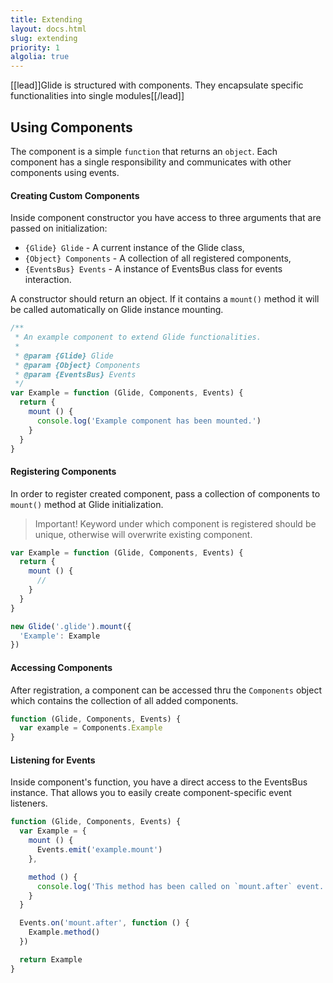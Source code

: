 ```yaml
---
title: Extending
layout: docs.html
slug: extending
priority: 1
algolia: true
---
```


[[lead]]Glide is structured with components. They encapsulate specific functionalities into single modules[[/lead]]

## Using Components

The component is a simple `function` that returns an `object`. Each component has a single responsibility and communicates with other components using events.

#### Creating Custom Components

Inside component constructor you have access to three arguments that are passed on initialization:
- `{Glide} Glide` - A current instance of the Glide class,
- `{Object} Components` - A collection of all registered components,
- `{EventsBus} Events` - A instance of EventsBus class for events interaction.

A constructor should return an object. If it contains a `mount()` method it will be called automatically on Glide instance mounting.

```js
/**
 * An example component to extend Glide functionalities.
 *
 * @param {Glide} Glide
 * @param {Object} Components
 * @param {EventsBus} Events
 */
var Example = function (Glide, Components, Events) {
  return {
    mount () {
      console.log('Example component has been mounted.')
    }
  }
}
```

#### Registering Components

In order to register created component, pass a collection of components to `mount()` method at Glide initialization.

> Important! Keyword under which component is registered should be unique, otherwise will overwrite existing component.

```js
var Example = function (Glide, Components, Events) {
  return {
    mount () {
      //
    }
  }
}

new Glide('.glide').mount({
  'Example': Example
})
```

#### Accessing Components

After registration, a component can be accessed thru the `Components` object which contains the collection of all added components.

```js
function (Glide, Components, Events) {
  var example = Components.Example
}
```

#### Listening for Events

Inside component's function, you have a direct access to the EventsBus instance. That allows you to easily create component-specific event listeners.

```js
function (Glide, Components, Events) {
  var Example = {
    mount () {
      Events.emit('example.mount')
    },

    method () {
      console.log('This method has been called on `mount.after` event.')
    }
  }

  Events.on('mount.after', function () {
    Example.method()
  })

  return Example
}
```
